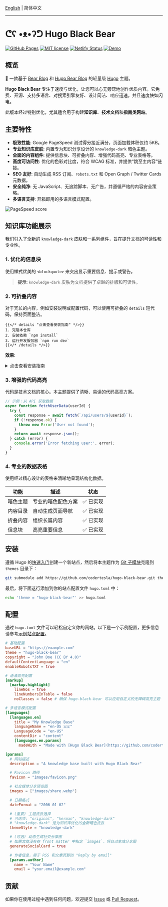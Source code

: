 [English](README.md) | 简体中文
***

# ᕦʕ •ᴥ•ʔᕤ Hugo Black Bear

[![GitHub Pages](https://github.com/codertesla/hugo-black-bear/actions/workflows/gh-pages.yml/badge.svg)](https://github.com/codertesla/hugo-black-bear/actions/workflows/gh-pages.yml)
[![MIT license](https://img.shields.io/github/license/codertesla/hugo-black-bear)](https://github.com/codertesla/hugo-black-bear/blob/main/LICENSE)
[![Netlify Status](https://api.netlify.com/api/v1/badges/a1b8352b-7a24-4c40-9571-04987d60916a/deploy-status)](https://app.netlify.com/sites/hugo-black-bear-knowledge/deploys)
[![Demo](https://img.shields.io/badge/在线示例-Demo-blue)](https://hugo-black-bear.pages.dev/)

## 概览

🐻 一款基于 [Bear Blog](https://bearblog.dev) 和 [Hugo Bear Blog](https://github.com/janraasch/hugo-bearblog) 的轻量级 [Hugo](https://gohugo.io/) 主题。

**Hugo Black Bear** 专注于速度与优化，让您可以心无旁骛地创作优质内容。它免费、开源、支持多语言、对搜索引擎友好、设计简洁、响应迅速，并且速度快如闪电。

此版本经过特别优化，尤其适合用于构建**知识库**、**技术文档**和**指南类网站**。

## 主要特性

- **极致性能**: Google PageSpeed 测试得分接近满分，页面加载体积仅约 5KB。
- **专业知识库皮肤**: 内置专为知识分享设计的 `knowledge-dark` 暗色主题。
- **全面的内容组件**: 提供信息块、可折叠内容、增强代码高亮、专业表格等。
- **高度可访问性**: 优化的色彩对比度，符合 WCAG 标准，并提供“跳至主内容”链接。
- **SEO 友好**: 自动生成 RSS 订阅、`robots.txt` 和 Open Graph / Twitter Cards 元数据。
- **安全纯净**: 无 JavaScript、无追踪脚本、无广告，并遵循严格的内容安全策略。
- **多语言支持**: 开箱即用的多语言模式配置。

![PageSpeed score](https://raw.githubusercontent.com/codertesla/hugo-black-bear/main/images/pagespeed.webp)

## 知识库功能展示

我们引入了全新的 `knowledge-dark` 皮肤和一系列组件，旨在提升文档的可读性和专业性。

### 1. 优化的信息块

使用样式优美的 `<blockquote>` 来突出显示重要信息、提示或警告。

> **提示**: `knowledge-dark` 皮肤为文档提供了卓越的排版和可读性。

### 2. 可折叠内容

对于冗长的内容，例如安装说明或配置代码，可以使用可折叠的 `details` 短代码，保持页面整洁。

```go-html-template
{{</* details "点击查看安装指南" */>}}
1. 克隆本仓库
2. 安装依赖 `npm install`
3. 运行开发服务器 `npm run dev`
{{</* /details */>}}
```

**效果:**
<details>
<summary>点击查看安装指南</summary>

1. 克隆本仓库
2. 安装依赖 `npm install`
3. 运行开发服务器 `npm run dev`

</details>

### 3. 增强的代码高亮

代码是技术文档的核心。本主题提供了清晰、易读的代码高亮方案。

```javascript
// 示例：从 API 获取数据
async function fetchUserData(userId) {
  try {
    const response = await fetch(`/api/users/${userId}`);
    if (!response.ok) {
      throw new Error('User not found');
    }
    return await response.json();
  } catch (error) {
    console.error('Error fetching user:', error);
  }
}
```

### 4. 专业的数据表格

使用经过精心设计的表格来清晰地呈现结构化数据。

| 功能 | 描述 | 状态 |
|---|---|---|
| 暗色主题 | 专业的暗色配色方案 | ✅ 已实现 |
| 内容目录 | 自动生成页面导航 | ✅ 已实现 |
| 折叠内容 | 组织长篇内容 | ✅ 已实现 |
| 信息块 | 高亮重要信息 | ✅ 已实现 |

## 安装

遵循 Hugo 的[快速入门](https://gohugo.io/getting-started/quick-start/)创建一个新站点，然后将本主题作为 [Git 子模块](https://git-scm.com/book/en/v2/Git-Tools-Submodules)克隆到 `themes` 目录下：

```sh
git submodule add https://github.com/codertesla/hugo-black-bear.git themes/hugo-black-bear
```

最后，将下面这行添加到你的站点配置文件 `hugo.toml` 中：

```sh
echo 'theme = "hugo-black-bear"' >> hugo.toml
```

## 配置

通过 `hugo.toml` 文件可以轻松自定义你的网站。以下是一个示例配置，更多信息请参考[示例站点配置](https://github.com/codertesla/hugo-black-bear/blob/main/exampleSite/hugo.toml)。

```toml
# 基础配置
baseURL = "https://example.com"
theme = "hugo-black-bear"
copyright = "John Doe (CC BY 4.0)"
defaultContentLanguage = "en"
enableRobotsTXT = true

# 语法高亮配置
[markup]
  [markup.highlight]
    lineNos = true
    lineNumbersInTable = false
    noClasses = false # 确保 hugo-black-bear 可以应用自定义的无障碍高亮主题

# 多语言模式配置
[languages]
  [languages.en]
    title = "My Knowledge Base"
    languageName = "en-US 🇺🇸"
    LanguageCode = "en-US"
    contentDir = "content"
    [languages.en.params]
      madeWith = "Made with [Hugo Black Bear](https://github.com/codertesla/hugo-black-bear)"

[params]
  # 网站描述
  description = "A knowledge base built with Hugo Black Bear"

  # Favicon 路径
  favicon = "images/favicon.png"

  # 社交媒体分享预览图
  images = ["images/share.webp"]

  # 日期格式
  dateFormat = "2006-01-02"

  # (重要) 主题皮肤选择
  # 可选项: "original", "herman", "knowledge-dark"
  # "knowledge-dark" 是为知识库优化的全新暗色皮肤
  themeStyle = "knowledge-dark"

  # (可选) 动态生成社交分享图
  # 如果文章没有在 front matter 中指定 `images`，将自动生成分享图
  generateSocialCard = true

  # 作者信息，用于 RSS 和文章页脚的 "Reply by email"
  [params.author]
    name = "Your Name"
    email = "your.email@example.com"
```

## 贡献

如果你在使用过程中遇到任何问题，欢迎提交 [Issue](https://github.com/codertesla/hugo-black-bear/issues) 或 [Pull Request](https://github.com/codertesla/hugo-black-bear/pulls)。
